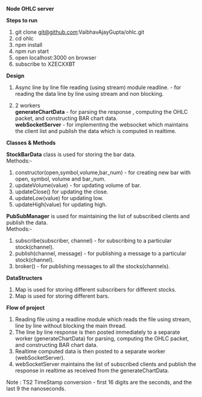 <b>Node OHLC server</b>

<b>Steps to run</b>

1. git clone git@github.com:VaibhavAjayGupta/ohlc.git
2. cd ohlc
3. npm install
4. npm run start
5. open localhost:3000 on browser
6. subscribe to XZECXXBT


<b>Design</b>

 1. Async line by line file reading (using stream) module readline. - for reading the data line by line using stream and non blocking.

 2. 2 workers </br>
        <b>generateChartData</b> - for parsing the response , computing the OHLC packet, and constructing BAR chart data.</br>
        <b>webSocketServer</b> - for implementing the websocket which maintains the client list and publish the data which is computed in realtime.

<b>Classes & Methods </b> 

 <b>StockBarData</b> class is used for storing the bar data.</br>
  Methods:- </br>
   1. constructor(open,symbol,volume,bar_num) - for creating new bar with open, symbol, volume and bar_num.
   2. updateVolume(value) - for updating volume of bar.
   3. updateClose() for updating the close.
   4. updateLow(value) for updating low.
   5. updateHigh(value) for updating high.

 <b>PubSubManager</b> is used for maintaining the list of subscribed clients and publish the data. </br>
  Methods:- </br>
   1. subscribe(subscriber, channel) - for subscribing to a particular stock(channel).
   2. publish(channel, message) - for publishing a message to a particular stock(channel).
   3. broker() - for publishing messages to all the stocks(channels).
	

<b>DataStructers </b>

 1. Map is used for storing different subscribers for different stocks.
 2. Map is used for storing different bars.
 
<b>Flow of project</b>

 1. Reading file using a readline module which reads the file using stream, line by line without blocking the main thread.
 2. The line by line response is then posted immediately to a separate worker (generateChartData) for parsing, computing the OHLC packet, and constructing BAR chart data. 
 3. Realtime computed data is then posted to a separate worker (webSocketServer).
 4. webSocketServer maintains the list of subscribed clients and publish the response in realtime as received from the generateChartData.

Note : TS2 TimeStamp conversion - first 16 digits are the seconds, and the last 9 the nanoseconds.